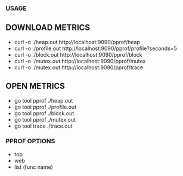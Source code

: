 ### USAGE ###
## DOWNLOAD METRICS ##
- curl -o ./heap.out http://localhost:9090/pprof/heap
- curl -o ./profile.out http://localhost:9090/pprof/profile?seconds=5
- curl -o ./block.out http://localhost:9090/pprof/block
- curl -o ./mutex.out http://localhost:9090/pprof/mutex
- curl -o ./mutex.out http://localhost:9090/pprof/trace

## OPEN METRICS ##
- go tool pprof ./heap.out
- go tool pprof ./profile.out
- go tool pprof ./block.out
- go tool pprof ./mutex.out
- go tool trace ./trace.out

### PPROF OPTIONS ###
- top
- web
- list (func name)
